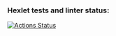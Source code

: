 ### Hexlet tests and linter status:
[![Actions Status](https://github.com/Helen588/layout-designer-project-lvl1/workflows/hexlet-check/badge.svg)](https://github.com/Helen588/layout-designer-project-lvl1/actions)